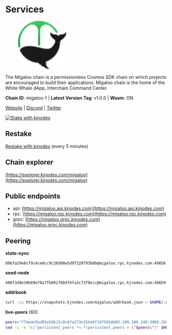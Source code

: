 # Services

<figure><img src="https://raw.githubusercontent.com/kj89/cosmos-images/main/logos/migaloo.png" width="150" alt=""><figcaption></figcaption></figure>

The Migaloo chain is a permissionless Cosmos SDK chain on which  projects are encouraged to build their applications. Migaloo chain  is the home of the White Whale dApp, Interchain Command Center.

**Chain ID**: migaloo-1 | **Latest Version Tag**: v1.0.0 | **Wasm**: ON

[Website](https://whitewhale.money) | [Discord](https://discord.gg/AyvcgD4jy3) | [Twitter](https://twitter.com/WhiteWhaleDefi)

[![Stake with kjnodes](https://i.ibb.co/cr44Q8j/button-stake-with-kjnodes.png)](https://restake.app/migaloo/migaloovaloper1jxtgnfw3tatfh90ju9j76dfrt3yea0zw2vnr8v)

## Restake

[Restake with kjnodes](https://restake.app/migaloo/migaloovaloper1jxtgnfw3tatfh90ju9j76dfrt3yea0zw2vnr8v) (every 5 minutes)
## Chain explorer
[https://explorer.kjnodes.com/migaloo](https://explorer.kjnodes.com/migaloo)

## Public endpoints

* api: [https://migaloo.api.kjnodes.com](https://migaloo.api.kjnodes.com)
* rpc: [https://migaloo.rpc.kjnodes.com](https://migaloo.rpc.kjnodes.com)
* grpc: [https://migaloo.grpc.kjnodes.com](https://migaloo.grpc.kjnodes.com)

## Peering

**state-sync**

```text
d9bfa29e0cf9c4ce0cc9c26d98e5d97228f93b0b@migaloo.rpc.kjnodes.com:49656
```

**seed-node**

```text
400f3d9e30b69e78a7fb891f60d76fa3c73f0ecc@migaloo.rpc.kjnodes.com:49659
```

**addrbook**
```bash
curl -Ls https://snapshots.kjnodes.com/migaloo/addrbook.json > $HOME/.migalood/config/addrbook.json
```

**live-peers** (60)
```bash
peers="f7dede5bd05eb9615c8c6fa273e25bd4f10f56b8@65.108.109.240:3000,20a8ee3728b358f9de624febd85464eb89dddd37@63.225.118.133:36656,a834ef7ec0a65ac7c5bf976a9af5adb3a71d7a19@65.108.8.247:20756,aba0c3f98fb5bef1a0d991b8e2b8bba24f9908b6@65.108.111.236:55736,f4cada0792353a16093ea9ecb872cb5962ce01ce@65.109.71.210:26656,0326c9ee117587b7ebe3b26b00820642a8cf48ff@65.108.238.102:20756,ccaccdf6bafcb57197d86a1420a289cd39fe0ae9@85.10.200.231:8095,6c42aacf3939d503bad695d86108d214680e04a8@144.76.175.189:20756,175ca82ab5b282549d68d79ff2c3703d26bcacef@141.94.109.71:20757,78f0f5aa89b7ed92a5728dd3f67f646d8dda5213@198.244.228.162:55736,41caa4106f68977e3a5123e56f57934a2d34a1c1@95.214.53.5:27096,d9bfa29e0cf9c4ce0cc9c26d98e5d97228f93b0b@65.109.88.38:49656,e91f650bb3d5b66762093150718af358c6355cc5@15.235.10.35:36656,b3538ee0cf0245a5d7d7c1ef82cdf4a60e7d36ed@173.215.85.171:20080,9780ea85f4d0f4cb5ebca14992ce11ebe1982d35@188.172.229.26:26656,81eefc4de6acec31ccdd519d53270be024e4fe68@51.210.223.186:7095,d20e91b12956469860da37a8e538305dad8d23d4@185.119.118.110:4000,320ec920b1c1adc94556f9f64eeb575e07ef9d27@24.158.14.210:26656,45c246b7f17bb9d95a3155e53ae32850de03d946@195.14.6.2:26656,a0a450ead908bd65813322c1373802ef32c5736d@65.108.235.33:4000,4236750928a4dcb742e50e30e500ebc9ee39f240@35.223.246.103:26656,347e6fa3c974e91aee92da5793486ba3f1bae67d@23.88.112.67:26656,e39876398a43c0f9b93b5a82d8e38fa57c0373b5@65.109.89.19:20756,3b3428d679faa1bd498b3554ca798de3a0d802c6@162.19.89.8:20756,8a9e42026a687b2762cefbd74584ccbd6afa0be1@65.109.83.124:26656,dfb44159d26b62affd7112367e082b2397bbff15@65.108.136.206:26656,8917d5ba9ff160e192a3178252856d371236f7d6@45.85.147.42:55656,fe04ff9a13d8f0b23463e832f75eb5c845bd375e@213.239.214.73:7095,2fd235d3f0a1a84abd197dcfdaf04fdabc092db8@168.119.62.80:26656,9f55d181ba68c2a7b62d065fa5974bc1ada7395f@188.165.252.51:26656,0c38efdc028867765e68f02979958468384ad087@51.89.155.2:23656,59c74642d0ec4d012dd7bd0a7e5af1eadf2061b2@65.109.30.183:26656,9cb7ba30c7eb7e9b516b90e09ca0f53250927440@146.59.52.135:8095,746b92ec1a7c743bf53a35515efc7ca77e9dcbac@174.138.190.190:36656,98e489fc375c4dd26eb0d2410fab4e1ab049f61b@144.126.141.236:26656,ba6f2c1a1174fbc19e1fff75922f56c779d788d8@38.146.3.131:20756,6870906f86e474d88d077c7c55af36debe49da04@178.162.165.194:7095,1efa54b5e318fad742f060d3938a963333bd8ae9@142.93.189.65:26656,c616069071f0864b5b0e995f8d8961536b41ab62@15.204.141.36:26656,ad4a3df80407d721cad9ea4b7016b7f5a7775bfe@162.55.239.79:26665,95a68d5280d9a3ae6d688e89bd4e4fe295b11a92@31.156.88.34:26656,9c77e7e841e1e5231d0f793dfbe051e9cbb13747@94.79.54.137:16656,0f1d4faac06ce19b964a7e5db063b328e58fdc6f@65.108.141.109:46656,6801b2f80cdb6a02fbc7e23e1e1d393788e37e84@64.5.123.231:26656,2e71dbd7d4c079ba7894c5287291c17ba58a6504@141.95.47.78:26656,ebc272824924ea1a27ea3183dd0b9ba713494f83@195.3.220.136:27096,e3fee82bd16509145c45b3dc0b8f4db25315078e@212.227.13.120:26656,d23d14793da108b107ac809f5643d5bbbbbcb6a5@65.108.75.107:46656,80be85c4980deccaa2fbd710029f0eb660dadf9a@51.81.16.186:26656,36e1c376a0c5da53382a8ccb081d6a3e4831d165@65.108.234.59:26666,45a88789d86553f6cd7c7ee48786847e462e7dd6@5.75.161.219:26656,5429bc670b77cd9c61481912ea194bea8aa6d0cd@51.81.155.189:20756,dfe5f91f824880e19d47475546d9874e0f2cea8c@5.79.74.229:8095,a46ad42b84690a2af0071f20337182b3bfba75fc@38.146.3.130:20756,25cc124e251999047c971721765947b03544b9d6@45.152.13.148:26656,51ca404bbc73d07fc0d6529388c90f807c5acf0b@65.109.104.72:20756,bad243ed32f5df33f3227aca407310e66ca19b19@116.202.143.92:20756,4da079a17063c84724965a5367bbf8a52528dd67@65.108.128.139:2060,327fb12682b6450564330abec78f13fa35bd9b78@37.187.149.73:26706,013226057046995f2fa6cbaaa4a1d90508ddc2c1@195.201.222.82:26013"
sed -i -e "s|^persistent_peers *=.*|persistent_peers = \"$peers\"|" $HOME/.migalood/config/config.toml
```

